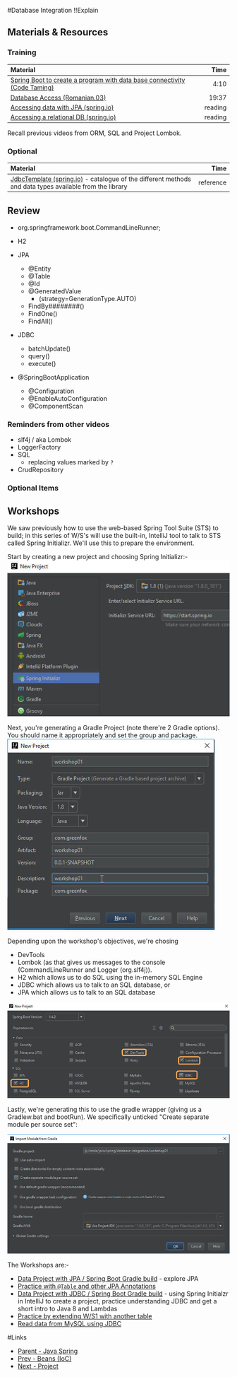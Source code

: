 #Database Integration
!!Explain


## Materials & Resources

### Training
| Material | Time |
|:---------|-----:|
|[Spring Boot to create a program with data base connectivity (Code Taming)](https://www.youtube.com/watch?v=oBqTpe5ciMo)|4:10|
|[Database Access (Romanian.03)](https://www.youtube.com/watch?v=C3bNEz9opuU)|19:37|
|[Accessing data with JPA (spring.io)](https://spring.io/guides/gs/accessing-data-jpa/)|reading|
|[Accessing a relational DB (spring.io)](http://spring.io/guides/gs/relational-data-access/)|reading|

Recall previous videos from ORM, SQL and Project Lombok.

### Optional
| Material | Time |
|:---------|-----:|
|[JdbcTemplate (spring.io)](http://docs.spring.io/spring-framework/docs/2.5.x/api/org/springframework/jdbc/core/JdbcTemplate.html) - catalogue of the different methods and data types available from the library|reference|

## Review
- org.springframework.boot.CommandLineRunner;
- H2
- JPA
  - @Entity
  - @Table
  - @Id
  - @GeneratedValue
    - (strategy=GenerationType.AUTO)
  - FindBy########()
  - FindOne()
  - FindAll()
- JDBC
  - batchUpdate()
  - query()
  - execute()
  
- @SpringBootApplication
  - @Configuration
  - @EnableAutoConfiguration
  - @ComponentScan

### Reminders from other videos
- slf4j / aka Lombok
- LoggerFactory
- SQL
  - replacing values marked by `?`
- CrudRepository

### Optional Items


## Workshops
We saw previously how to use the web-based Spring Tool Suite (STS) to build; in this series of W/S's will use the built-in, IntelliJ tool to talk to STS called Spring Initializr.  We'll use this to prepare the environment.

Start by creating a new project and choosing Spring Initializr:-
<img src="workshop/workshop01-A.jpg">

Next, you're generating a Gradle Project (note there're 2 Gradle options).  You should name it appropriately and set the group and package.
<img src="workshop/workshop01-B.jpg">

Depending upon the workshop's objectives, we're chosing
- DevTools
- Lombok (as that gives us messages to the console (CommandLineRunner and Logger (org.slf4j)).
- H2 which allows us to do SQL using the in-memory SQL Engine
- JDBC which allows us to talk to an SQL database, or 
- JPA which allows us to talk to an SQL database 

<img src="readme-A.jpg">

Lastly, we're generating this to use the gradle wrapper (giving us a Gradlew.bat and bootRun).  We specifically unticked "Create separate module per source set":

<img src="workshop/workshop01-D.jpg">

The Workshops are:-
- [Data Project with JPA / Spring Boot Gradle build](./workshop/Workshop03.md) - explore JPA 
- [Practice with `@Table` and other JPA Annotations](./Workshop/Workshop04.md)
- [Data Project with JDBC / Spring Boot Gradle build](./workshop/Workshop01.md) - using Spring Initialzr in IntelliJ to create a project, practice understanding JDBC and get a short intro to Java 8 and Lambdas
- [Practice by extending W/S1 with another table](./workshop/Workshop02.md)
- [Read data from MySQL using JDBC](./Workshop/Workshop05.md) 


#Links
- [Parent - Java Spring](../README.md)
- [Prev - Beans (IoC)](../ioc-bean/README.md)
- [Next - Project](../project-calorie/README.md)
